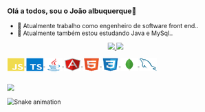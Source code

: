 ### Olá a todos, sou o João albuquerque👋

- 🔭 Atualmente trabalho como engenheiro de software front end..
- 🌱 Atualmente também estou estudando Java e MySql..

<div align="center">
  <a href="https://www.linkedin.com/in/joaoalbuquerq/">
  <img height="180em" src="https://github-readme-stats.vercel.app/api?username=joaomarcos70&show_icons=true&theme=dracula&include_all_commits=true&count_private=true"/>
  <img height="180em" src="https://github-readme-stats.vercel.app/api/top-langs/?username=joaomarcos70&layout=compact&langs_count=7&theme=dracula"/>
</div>
  <div style="display: inline_block"><br>
  <img align="center" alt="João-Js" height="30" width="40" src="https://raw.githubusercontent.com/devicons/devicon/master/icons/javascript/javascript-plain.svg">
  <img align="center" alt="João-Ts" height="30" width="40" src="https://raw.githubusercontent.com/devicons/devicon/master/icons/typescript/typescript-plain.svg">
  <img align="center" alt="João-Java-Spring" height="30" width="40" src="https://raw.githubusercontent.com/devicons/devicon/master/icons/java/java-original.svg">
  <img align="center" alt="João-Angular" height="30" width="40" src="https://raw.githubusercontent.com/devicons/devicon/master/icons/angularjs/angularjs-original.svg">
  <img align="center" alt="joão-HTML" height="30" width="40" src="https://raw.githubusercontent.com/devicons/devicon/master/icons/html5/html5-original.svg">
  <img align="center" alt="João-CSS" height="30" width="40" src="https://raw.githubusercontent.com/devicons/devicon/master/icons/css3/css3-original.svg">
  <img align="center" alt="João-Mongo" height="30" width="40" src="https://raw.githubusercontent.com/devicons/devicon/master/icons/mongodb/mongodb-original.svg">
  <img align="center" alt="João-Mysql" height="30" width="40" src="https://raw.githubusercontent.com/devicons/devicon/master/icons/mysql/mysql-original.svg">

</div>
  
 ##
  
<div> 
  <a href="https://www.linkedin.com/in/joaoalbuquerq/" target="_blank"><img src="https://img.shields.io/badge/-LinkedIn-%230077B5?style=for-the-badge&logo=linkedin&logoColor=white" target="_blank"></a> 
 
  ![Snake animation](https://github.com/joaomarcos70/joaomarcos70/blob/output/github-contribution-grid-snake.svg)
</div>
